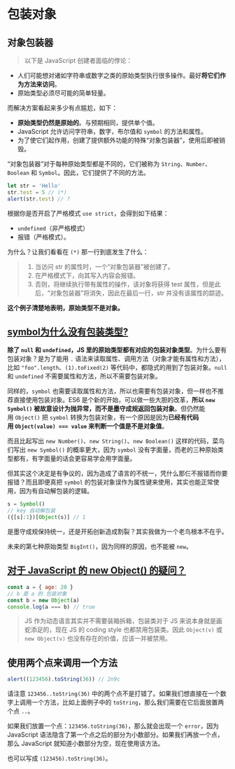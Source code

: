 # 包装对象<!-- omit in toc -->

## 对象包装器

> 以下是 JavaScript 创建者面临的悖论：

- 人们可能想对诸如字符串或数字之类的原始类型执行很多操作。最好**将它们作为方法来访问**。
- 原始类型必须尽可能的简单轻量。

而解决方案看起来多少有点尴尬，如下：

- **原始类型仍然是原始的**。与预期相同，提供单个值。
- JavaScript 允许访问字符串，数字，布尔值和 `symbol` 的方法和属性。
- 为了使它们起作用，创建了提供额外功能的特殊“对象包装器”，使用后即被销毁。

“对象包装器”对于每种原始类型都是不同的，它们被称为 `String`、`Number`、`Boolean` 和 `Symbol`。因此，它们提供了不同的方法。

```js
let str = 'Hello'
str.test = 5 // (*)
alert(str.test) // ?
```

根据你是否开启了严格模式 `use strict`，会得到如下结果：

- `undefined`（非严格模式）
- 报错（严格模式）。

为什么？让我们看看在 `(*)` 那一行到底发生了什么：

> 1. 当访问 str 的属性时，一个“对象包装器”被创建了。
> 2. 在严格模式下，向其写入内容会报错。
> 3. 否则，将继续执行带有属性的操作，该对象将获得 test 属性，但是此后，“对象包装器”将消失，因此在最后一行，str 并没有该属性的踪迹。

**这个例子清楚地表明，原始类型不是对象。**

## [symbol为什么没有包装类型?](https://www.zhihu.com/question/316717095/answer/628772556)

**除了 `null` 和 `undefined`，JS 里的原始类型都有对应的包装对象类型**。为什么要有包装对象？是为了能用 `.` 语法来读取属性、调用方法（对象才能有属性和方法），比如 `"foo".length`、`(1).toFixed(2)` 等代码中，都隐式的用到了包装对象。`null` 和 `undefined` 不需要属性和方法，所以不需要包装对象。

同样的，`symbol` 也需要读取属性和方法，所以也需要有包装对象，但一样也不推荐直接使用包装对象。ES6 是个新的开始，可以做一些大胆的改革，**所以 `new Symbol()` 被故意设计为抛异常，而不是墨守成规返回包装对象**。但仍然能用 `Object()` 把 `symbol` 转换为包装对象，有一个原因是因为**已经有代码用 `Object(value) === value` 来判断一个值是不是对象值**。

而且比起写出 `new Number()`、`new String()`、`new Boolean()` 这样的代码，菜鸟们写出 `new Symbol()` 的概率更大，因为 `symbol` 没有字面量，而老的三种原始类型都有，有字面量的话会更容易学会用字面量。

但其实这个决定是有争议的，因为造成了语言的不统一，凭什么那仨不报错而你要报错？而且即便真把 `symbol` 的包装对象误作为属性键来使用，其实也能正常使用，因为有自动解包装的逻辑。

```js
s = Symbol()
// key 自动解包装
({[s]:1})[Object(s)] // 1
```

是墨守成规保持统一，还是开拓创新造成割裂？其实我做为一个老鸟根本不在乎。

未来的第七种原始类型 `BigInt()`，因为同样的原因，也不能被 `new`。

## [对于 JavaScript 的 new Object() 的疑问？](https://www.zhihu.com/question/285068799)

```js
const a = { age: 20 }
// b 是 a 的 包装对象
const b = new Object(a)
console.log(a === b) // true
```

> JS 作为动态语言其实并不需要装箱拆箱，包装类对于 JS 来说本身就是画蛇添足的，现在 JS 的 coding style 也都禁用包装类。因此 `Object(v)` 或 `new Object(v)` 也没有存在的价值，应该一并被禁用。

## 使用两个点来调用一个方法

```js
alert((123456).toString(36)) // 2n9c
```

请注意 `123456..toString(36)` 中的两个点不是打错了。如果我们想直接在一个数字上调用一个方法，比如上面例子中的 `toString`，那么我们需要在它后面放置两个点 `..`。

如果我们放置一个点：`123456.toString(36)`，那么就会出现一个 `error`，因为 JavaScript 语法隐含了第一个点之后的部分为小数部分。如果我们再放一个点，那么 JavaScript 就知道小数部分为空，现在使用该方法。

也可以写成 `(123456).toString(36)`。
